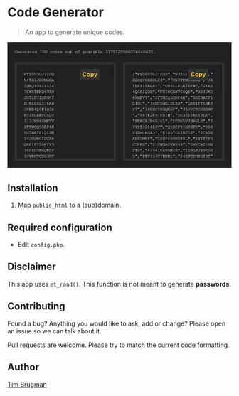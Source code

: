 # Code Generator

> An app to generate unique codes.

![screenshot](/screenshot.png)

## Installation

1. Map `public_html` to a (sub)domain.

## Required configuration

- Edit `config.php`.

## Disclaimer

This app uses `mt_rand()`. This function is not meant to generate **passwords**.

## Contributing

Found a bug? Anything you would like to ask, add or change? Please open an issue so we can talk about it.

Pull requests are welcome. Please try to match the current code formatting.

## Author

[Tim Brugman](https://github.com/Brugman)